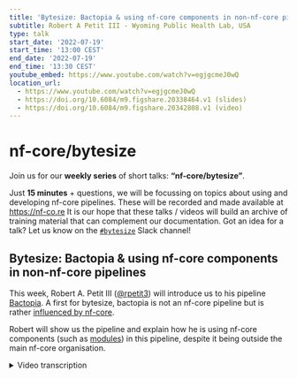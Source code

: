 ```yaml
---
title: 'Bytesize: Bactopia & using nf-core components in non-nf-core pipelines'
subtitle: Robert A Petit III - Wyoming Public Health Lab, USA
type: talk
start_date: '2022-07-19'
start_time: '13:00 CEST'
end_date: '2022-07-19'
end_time: '13:30 CEST'
youtube_embed: https://www.youtube.com/watch?v=egjgcmeJ0wQ
location_url:
  - https://www.youtube.com/watch?v=egjgcmeJ0wQ
  - https://doi.org/10.6084/m9.figshare.20338464.v1 (slides)
  - https://doi.org/10.6084/m9.figshare.20342808.v1 (video)
---
```


# nf-core/bytesize

Join us for our **weekly series** of short talks: **“nf-core/bytesize”**.

Just **15 minutes** + questions, we will be focussing on topics about using and developing nf-core pipelines.
These will be recorded and made available at <https://nf-co.re>
It is our hope that these talks / videos will build an archive of training material that can complement our documentation. Got an idea for a talk? Let us know on the [`#bytesize`](https://nfcore.slack.com/channels/bytesize) Slack channel!

## Bytesize: Bactopia & using nf-core components in non-nf-core pipelines

This week, Robert A. Petit III ([@rpetit3](https://github.com/rpetit3)) will introduce us to his pipeline [Bactopia](https://github.com/bactopia/bactopia). A first for bytesize, bactopia is not an nf-core pipeline but is rather [influenced by nf-core](https://bactopia.github.io/acknowledgements/#nf-core).

Robert will show us the pipeline and explain how he is using nf-core components (such as [modules](https://nf-co.re/modules)) in this pipeline, despite it being outside the main nf-core organisation.

<details markdown="1"><summary>Video transcription</summary>
**Note: The content has been edited for reader-friendliness**

[0:01](https://www.youtube.com/watch?v=egjgcmeJ0wQ&t=1)
Hello everyone my name is Franziska Bonath, I'm the today's host for the bite size talk and with me is Robert Petit. He is from the Wyoming public health laboratory and is going to talk about bactopia which is not part of nf-core but it's using nf-core components and nf-core pipelines, so off to you!

[0:28](https://www.youtube.com/watch?v=egjgcmeJ0wQ&t=28)
I'm so sorry I did mute you by mistake. You can unmute yourself. I'm sure...
There we go!
I'm so sorry!
No don't worry about it!

[0:50](https://www.youtube.com/watch?v=egjgcmeJ0wQ&t=50)
Thank you for having me. I'm super excited to be here today. I'll just be introducing you to bactopia. I'll give you a few use cases of how I'm using
nf-core components in bactopia. But first a little motivation on how bactopia came up. Over the last 10 years we saw a a quite nice growth in the publicly available bacterial genomes. From ENA/SRA/DDBJ we went from about 7500 in 2010 to about 1.5 million. While that pales in comparison to COVID, which I think is 12 million plus now, for bacteria that is quite a lot. Over these last 10 years we've also seen the rise of containers and package managers, such as docker, singularity and bioconda. And then workflow managers and the curators behind those, such as nextflow and nf-core. At 2010 maybe we couldn't use all the data but it really starts in 2022, it really makes you wonder: can we make use of all these publicly developed genomes? In 2010 I remember, passing tar balls with binaries and then emailing the sequencing instrument groups say "can I get a binary to your assembler?" and stuff like that. There was no real... It was just "make install" and hope it installs.

[2:28](https://www.youtube.com/watch?v=egjgcmeJ0wQ&t=148)
Now in 2022 I think we have the tools and we have the talent to start gluing all this stuff together and start using these data in our own analyses. Once you know why would we want to use this data. A good example is, if you have a small outbreak at your local hospital, or a foodborne illness that comes out of some carnivor and you want to compare your genomes to what's already been sequenced. That's a nice use case of making use of those 1.5 million genomes that are available. To address this, Tim Read, who's at Emory University and was my master's and phd mentor, him and I develop bactopia, which is a nextflow DSL2 pipeline for the complete analysis of bacterial genomes. Because it's written in nextflow you can go from a single genome to tens of thousands of genomes with a simple parameter change.

[3:33](https://www.youtube.com/watch?v=egjgcmeJ0wQ&t=213)
We were able to use bactopia to process six to seven thousand genomes in just five days using AWS. A lot of that was being able to prototype on a laptop and then switch to our AWS profile and "boom!", we're off and going. Kudos to the nextflow for most of that. In bactopia we try to include as many nf-core practices as we can, to ensure things like reproducibility and audit logs and all that. Because it's nextflow it's extremely portable and you can go laptop, HPC at your university or something between all the cloud platforms within just a few parameter changes.

[4:28](https://www.youtube.com/watch?v=egjgcmeJ0wQ&t=268)
A few highlights about bactopia. It supports Illumina and nanopore reads. These can be from your local machine or from publicly available databases, such as SRA or ENA. It includes more than 140 bioinformatic tools. There are 45 bactopia tools, which are completely separate workflows, which I'll get into shortly. It's been extensively tested with more than 100 tests, tested more than 10.000 output files. It's easily installed through bioconda, docker, or singularity and I've gone through great efforts to make sure it's well documented.

[5:09](https://www.youtube.com/watch?v=egjgcmeJ0wQ&t=309)
Some design principles behind bactopia. One bactopia requires all tools that are included in it to be available from bioconda. The main reasons is because it's 2022. People shouldn't have to figure out how to install a tool now. It should be able to either use a container or some sort of conda. It should be an easy, simple process and because bioconda has the downstream containerization, so every recipe gets a docker container through bio-containers and a singularity image through galaxy project, we have all those tools necessary to start using these immediately. I also require all modules and bactopia tools to also be available from nf-core modules. If it's not there we add it. Bactopia should be easy to install and adaptable to the user's needs. Converting to DSL2 has made this much, much easier.

[6:14](https://www.youtube.com/watch?v=egjgcmeJ0wQ&t=374)
There are three sides to bactopia. You can think of these as checkpoints between the three. There's bactopia helpers, bactopia and bactopia tools. The bactopia helpers help you get started using bactopia. These are your pre-analysis steps or some commands to post analysis get information. One is the bactopia citations, which will print out citations for all the tools used by bactopia. The bactopia datasets command allows you to go and download publicly available data sets, that can supplement your analysis. These include things like refseq and genbank sketches, as well as pub msc schemas and many more. The bactopia download command will pre-build conda environments for you, pool docker containers or download singularity images as a pre-step. That way you're not doing that while you're starting to process the nextflow. The bactopia preparer will create a file of file name similar to the sample sheet that you see in many of the nf-core pipelines. This allows you to really process as many genomes as you want. The bactopia search, one of my favorite, it takes a query, queries ena's api, then returns a list of experiment accessions that you can then feed to bactopia to download and start processing.

[7:49](https://www.youtube.com/watch?v=egjgcmeJ0wQ&t=469)
The main bactopia pipeline includes all the standard steps in a bacterial genome analysis: Gather samples, QC the reads, the simple genomes. You can sketch your genomes and then query against refseq or genbank, call snips,... All the standard things that you would expect in a bacterial genomics pipeline. It allows Illumina or nanopore reads, SRA accessions, NCBI accessions or local assemblies, if for some reason that's all you have. There are all also some jump off, where basically the sample will stop being processed, if there's things such as poor quality, something that's gonna likely cause downstream failure. Bactopia will do its best to catch those, so that way it doesn't stop the whole pipeline. Once everything's processed you get it in this nice standard directory structure. It's this directory structure that bactopia tools take advantage of. Bactopia tools are essentially more workflows for more science. By looking at that standard directory structure, you can run a bactopia tool, which can include a single tool like collaborate or tv profiler, and then it'll go and find the files that it needs and run everything for you. You can connect multiple modules together for something like a pan genome type analysis, where you're running PIRATE and creating a core genome phylogeny. The bactopia tools, because of the directory structure, will find all those files that you need. There are currently more than 45 different bactopia tools. Because it is DSL2 i've been able to framework this and make it a a streamlined process.

[9:46](https://www.youtube.com/watch?v=egjgcmeJ0wQ&t=586)
In just a few steps you can go from raw data to investigative results: (1) Sequence your genomes, (2) install bactopia through conda, docker, singularity, (3) if you want to include public data you can use bactopia search. (4) If you want to include publicly available data sets, which I always recommend to supplement your analysis, use the bactopia datasets command, and then (5) you can create a file of file names to process thousands of genomes, if you want to using bacteria prepare. You use (6) the bactopia command to process all your your samples independently and then (7) further analyze these with bacteria tools. (8) By the end of it you just have a bunch of output files that you get to sift through and figure out: can we answer our question, that we hopefully asked before sequencing these genomes.

[10:43](https://www.youtube.com/watch?v=egjgcmeJ0wQ&t=643)
Most of this has been made easier and more achievable in bactopia by adopting nf-core components. If you're on the outside wondering, should I make an nf-core pipeline or should I just keep doing what I'm doing and start adopting some of their practices, or should I just go do my own thing, I think you're the target audience here. Over these next few slides you can get an idea of how I am making use of numerous nf-core components, without actually being an nf-core pipeline. Honestly, I don't think it's so much about the nf-core practices and components and more about the people behind nf-core. You jump on the slack group, and you got a question, and there's many people that are willing to help out. They've probably seen it, especially many of the error messages that you come about in bioinformatics. I think at minimum you should hop onto the slack group and just start participating and get an idea of all the things happening with nexflow.

[12:02](https://www.youtube.com/watch?v=egjgcmeJ0wQ&t=722)
Here are a few ways I'm making use of nf-core components in bactopia. First the nf-core library, which is that lib folder in all the nf-core pipelines. Bactopia has 45 different workflows that you can execute from a single entry point. So there's a parameter that says "I want to run the pan genome bactopia tool" or "I want to run the bactopia main workflow". Those all come in through the same main .nf file. To achieve this I adapted the nf-core library, because 1, it handles all the argument parts, and it has super nice outputs. It does audit and you can set it up to send emails and all that. Also by using that, you set yourself up to be compatible with nextflow tower, which is quite nice.
But I wanted to be able to programmatically import config and json files. On the bactopia side, I have a dynamic import, that looks at a workflow config and determines based on that, which files it needs to import. That way I can run 45+ different workflows from the same entry point, which is quite nice, because previously it would have been 45 different main .workflows that I was maintaining.

[13:32](https://www.youtube.com/watch?v=egjgcmeJ0wQ&t=812)
Nf-core modules in bactopia. When I converted DSL2, it was suggested to me that I should consider making use of nf-core modules. I had previously participated in some of the hackathons and was quite fond of nf-core modules, so it was super easy to say, okay, if I'm going to include a bactopia tool, it should also be on nf-core modules.

[13:56](https://www.youtube.com/watch?v=egjgcmeJ0wQ&t=836)
On the bactopia side, I do some slight modifications. These slides will be available later. There's links to compare the two, there's many links in in these slides. Some of those modifications are mostly just adapting to use pre-built conda environments. Just the way I import and export files. I've also adopted a similar pytest framework for bactopia, that is implemented in nf-core modules. This allows me to test every step in bactopia and bactopia tools. This has saved my butt quite a bit, when it comes to submitting a new release. Typically it's the conda side where something has changed with the package solver. This also allows me to use self-hosted github action runner. Those modules, like gtdb, which use large databases, are being tested with a real database on my self-hosted github action runner. There's that side effect that we're validating indirectly the nf-core module.

[15:05](https://www.youtube.com/watch?v=egjgcmeJ0wQ&t=905)
Finally, I used the the meta .yaml template for documentation. When I first saw that meta .yaml I was "oh, that would be nice to just build documentation from". I add stuff like citations, some markdown tables and output trees. The yamls are then used to build the documentation using Jinja2 templates, Mkdocs material and github actions. This has really saved me a lot of time, by allowing me to write the documentation while building bactopia.

[15:38](https://www.youtube.com/watch?v=egjgcmeJ0wQ&t=938)
What's next for bactopia? I am always waiting to see what's next for nf-core and in the background saying "hey, should I use this or not?". I'm starting to look into multi-qc modules, because bactopia needs some sort of report generation. There will always be more nf-core modules that I'm submitting, because there's always more bactopia tools I want to submit or implement. I really have my eyes on the that issue on nextflow about the future of the config files, because the way I use config files. That could have some some downstream effects on bactopia. I'm interested in making a custom workflow for surveillance, here at bactopia. The more I use rich-click I just want to rich-click everything. Expect an enhanced cli here soon.
Don't hesitate to reach out if you think I can help you get started on your non nf-core pipeline and using nf-core modules.

[16:37](https://www.youtube.com/watch?v=egjgcmeJ0wQ&t=997)
Thank you and I will take any questions folks have.
(host) Thank you very much. I have enable now for everyone to unmute themselves, if they have questions. Otherwise we can start with the one question that is already in the chat, which is from Olaitan. He is asking: "it seems like bactopia is not in the APT repository, could you work on including it?"
(answer) I don't know much about including tools in the apt repository. It is available from bioconda, so you can "conda install" bactopia. I think there would be many components of bactopia, that aren't in the APT repository, so I don't know how that would work. It would be something you would have to add all the dependencies to the APT repository, and I think the time required for that and the learning, I don't have the bandwidth for at the moment. Definitely consider using the bioconda install and then from there you can use conda docker singularity.

[17:55](https://www.youtube.com/watch?v=egjgcmeJ0wQ&t=1075)
(host) okay thank you. Are there any more questions from the audience?

(question) I do have a follow-up question. It's not really based on the APT repository thing, it's the the workflow. In terms of the different steps, that bactopia does. I didn't get what Robert meant by the final step that he talked about. Something about the analysis. I was wondering what are the specific things, like what are you measuring at the end of the day with bactopia? Specifically in terms of the omics analysis.
(answer) It's going to include pretty much all your standard bacterial genomics. You're going to qc the reads, how well did you sequence your sample, what's the average read length, all that fun stuff. Then it's going to characterize your sample. what nst schema? Does it have certain antibiotic resistance genes that you may be interested in? Does it have snips and endels against a reference genome that you selected? How does it compare to public available genomes, does it look like what you expected? If you thought you sequenced the staph aureus, and you know it came up as looking more like enterococcus, that's something. Those are the type of analysis results. On the bactopia documentation there's an overview of the workflow at each step and then output overviews on all the output files that you get for both bactopia and all the bactopia tools. Those output give you a description of what's in the each of the files.

[19:52](https://www.youtube.com/watch?v=egjgcmeJ0wQ&t=1192)
(question) Okay thanks! My final question is, I saw you integrated this with illumina reads and I believe nanopore reads. What happened to pacbio?
(answer) Honestly I just haven't been exposed to pacbio data much so far in my analyses and my studies. I think if I start using pacbio, then pacbio data will come in, otherwise I think I would need support from the community to add that type. Just because I don't have the opportunity to use it on a daily basis like I do illumina and nanopore. We need someone else to help out there.
(from audience) cool, thanks! Great job! thank you!
(host) thank you very much, are there any other questions?

[20:55](https://www.youtube.com/watch?v=egjgcmeJ0wQ&t=1255)
(host) I don't see anything pop up so, I would like to thank you again, Robert. Everyone else, there is always the chance to ask more questions, if they come later, at the bite size channel on slack. I guess you can also contact Robert directly and this video will also be uploaded to youtube. I would like to thank, apart from Robert of course, the Chan Zuckerberg Initiative, who is funding these talks, and thank you everyone for joining in. Thank you.

</details>
